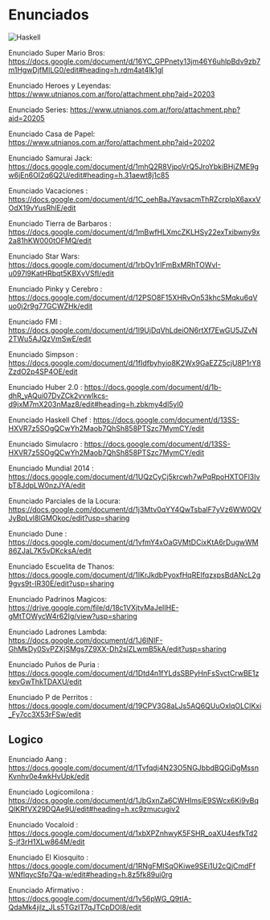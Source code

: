 <h1>Enunciados</h1> 

![Haskell](https://img.shields.io/badge/Haskell-5e5086?style=for-the-badge&logo=haskell&logoColor=white)

Enunciado Super Mario Bros: https://docs.google.com/document/d/16YC_GPPnety13jm46Y6uhlpBdv9zb7m1HgwDjfMILG0/edit#heading=h.rdm4at4lk1gl

Enunciado Heroes y Leyendas: https://www.utnianos.com.ar/foro/attachment.php?aid=20203

Enunciado Series: https://www.utnianos.com.ar/foro/attachment.php?aid=20205

Enunciado Casa de Papel: https://www.utnianos.com.ar/foro/attachment.php?aid=20202

Enunciado Samurai Jack: https://docs.google.com/document/d/1mhQ2R8VjpoVrQ5JroYbkiBHjZME9gw6jEn6OI2q6Q2U/edit#heading=h.31aewt8j1c85

Enunciado Vacaciones : https://docs.google.com/document/d/1C_oehBaJYavsacmThRZcrpIpX6axxVOdX19vYusRhlE/edit

Enunciado Tierra de Barbaros : https://docs.google.com/document/d/1mBwfHLXmcZKLHSy22exTxibwny9x2a81hKW000tOFMQ/edit

Enunciado Star Wars: https://docs.google.com/document/d/1rbOy1rIFmBxMRhTOWvI-u097l9KatHRbqt5KBXvVSfI/edit

Enunciado Pinky y Cerebro : https://docs.google.com/document/d/12PSO8F15XHRvOn53khcSMqku6qVuo0j2r9g77GCWZHk/edit

Enunciado FMI : https://docs.google.com/document/d/1l9UjDqVhLdeiON6rtXf7EwGU5JZvN2TWu5AJQzVmSwE/edit

Enunciado Simpson : https://docs.google.com/document/d/1fIdfbyhyio8K2Wx9GaEZZ5cjU8P1rY8ZzdO2p4SP4OE/edit

Enunciado Huber 2.0 : https://docs.google.com/document/d/1b-dhR_yAQui07DvZCk2vvwIkcs-d9jxM7mX203nMaz8/edit#heading=h.zbkmy4dl5yl0

Enunciado Haskell Chef : https://docs.google.com/document/d/13SS-HXVR7z5SOgQCwYh2Maob7QhSh858PTSzc7MymCY/edit

Enunciado Simulacro : https://docs.google.com/document/d/13SS-HXVR7z5SOgQCwYh2Maob7QhSh858PTSzc7MymCY/edit

Enunciado Mundial 2014 : https://docs.google.com/document/d/1UQzCyCj5krcwh7wPqRpoHXTOFl3IvbT8JdpLW0nzJYA/edit

Enunciado Parciales de la Locura: https://docs.google.com/document/d/1j3Mtv0qYY4QwTsbalF7yVz6WW0QVJyBpLvl8lGMOkoc/edit?usp=sharing

Enunciado Dune : https://docs.google.com/document/d/1vfmY4xOaGVMtDCixKtA6rDugwWM86ZJaL7K5vDKcksA/edit

Enunciado Escuelita de Thanos: https://docs.google.com/document/d/1IKrJkdbPyoxfHqREIfqzxpsBdANcL2g9gvs9t-IR30E/edit?usp=sharing

Enunciado Padrinos Magicos: https://drive.google.com/file/d/18c1VXjtvMaJeIIHE-gMtTOWycW4r62Ig/view?usp=sharing

Enunciado Ladrones Lambda: https://docs.google.com/document/d/1J6lNIF-GhMkDy0SvPZXjSMgs7Z9XX-Dh2slZLwmB5kA/edit?usp=sharing

Enunciado Puños de Puria : https://docs.google.com/document/d/1Dtd4n1fYLdsSBPyHnFsSvctCrwBE1zkevGwThkTDAXU/edit

Enunciado P de Perritos : https://docs.google.com/document/d/19CPV3G8aLJs5AQ6QUuOxlqOLClKxi_Fy7cc3X53rFSw/edit

<h2>Logico</h2> 

Enunciado Aang : https://docs.google.com/document/d/1Tvfqdj4N23O5NGJbbdBQGiDgMssnKvnhv0e4wkHvUpk/edit

Enunciado Logicomilona : https://docs.google.com/document/d/1JbGxnZa6CWHImsjE9SWcx6Ki9vBqQlKRfVX29DQAe9U/edit#heading=h.xc9zmucugiv2

Enunciado Vocaloid : https://docs.google.com/document/d/1xbXPZnhwyK5FSHR_oaXU4esfkTd2S-jf3rH1XLw864M/edit

Enunciado El Kiosquito : https://docs.google.com/document/d/1RNgFMlSqOKiwe9SEi1U2cQjCmdFfWNflqycSfp7Qa-w/edit#heading=h.8z5fk89ui0rg

Enunciado Afirmativo : https://docs.google.com/document/d/1v56pWG_Q9tIA-QdaMk4jilz_JLs5TGzIT7qJTCpDOI8/edit